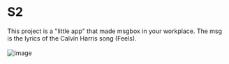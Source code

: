 # S2

This project is a "little app" that made msgbox in your workplace. The msg is the lyrics of the Calvin Harris song (Feels). <br> <br>
![image](https://user-images.githubusercontent.com/102476175/201752620-8e4b5ea9-ab51-4cdd-9b11-d8ff07acfc0a.png)
